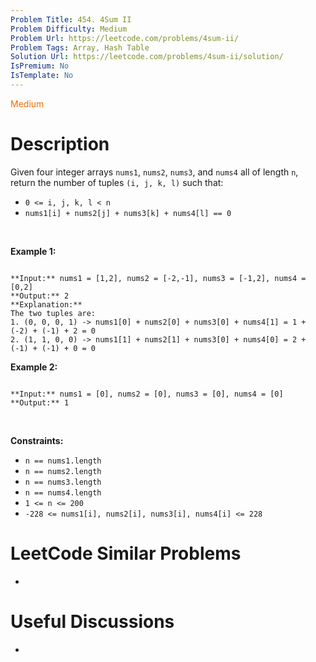 ```yaml
---
Problem Title: 454. 4Sum II
Problem Difficulty: Medium
Problem Url: https://leetcode.com/problems/4sum-ii/
Problem Tags: Array, Hash Table
Solution Url: https://leetcode.com/problems/4sum-ii/solution/
IsPremium: No
IsTemplate: No
---
```


<span style="color: rgb(239, 108, 0);">Medium</span>

# Description

Given four integer arrays `nums1`, `nums2`, `nums3`, and `nums4` all of length `n`, return the number of tuples `(i, j, k, l)` such that:


* `0 <= i, j, k, l < n`
* `nums1[i] + nums2[j] + nums3[k] + nums4[l] == 0`


 


**Example 1:**



```

**Input:** nums1 = [1,2], nums2 = [-2,-1], nums3 = [-1,2], nums4 = [0,2]
**Output:** 2
**Explanation:**
The two tuples are:
1. (0, 0, 0, 1) -> nums1[0] + nums2[0] + nums3[0] + nums4[1] = 1 + (-2) + (-1) + 2 = 0
2. (1, 1, 0, 0) -> nums1[1] + nums2[1] + nums3[0] + nums4[0] = 2 + (-1) + (-1) + 0 = 0

```

**Example 2:**



```

**Input:** nums1 = [0], nums2 = [0], nums3 = [0], nums4 = [0]
**Output:** 1

```

 


**Constraints:**


* `n == nums1.length`
* `n == nums2.length`
* `n == nums3.length`
* `n == nums4.length`
* `1 <= n <= 200`
* `-228 <= nums1[i], nums2[i], nums3[i], nums4[i] <= 228`




# LeetCode Similar Problems

- []()

# Useful Discussions

- []()
